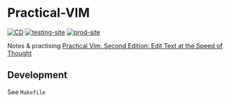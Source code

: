 # Practical-VIM

[![CD][cicd-badge]][cicd-url]
[![testing-site][test-badge]][test-url]
[![prod-site][prod-badge]][prod-url]

Notes & practising [Practical Vim, Second Edition: Edit Text at the Speed of Thought][book-url]

## Development
See `Makefile`

[cicd-badge]: https://github.com/rdok/liber-explorer/workflows/CD/badge.svg?branch=main
[cicd-url]: https://github.com/rdok/practical-vim/actions?query=workflow%3ACI%2FCD
[test-badge]: https://img.shields.io/badge/testing-grey?style=flat-square&logo=amazon-aws
[test-url]: https://testing-practical-vim.rdok.co.uk/
[prod-badge]: https://img.shields.io/badge/production-blue?style=flat-square&logo=amazon-aws
[prod-url]: https://practical-vim.rdok.co.uk/
[book-url]: https://www.amazon.co.uk/Practical-Vim-Second-Speed-Thought/dp/1680501275/ref=sr_1_1?dchild=1&keywords=practical+vim&qid=1613337169&s=books&sr=1-1
